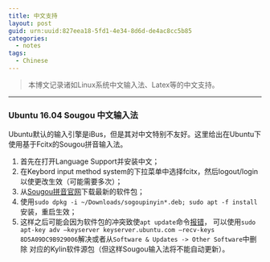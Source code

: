 ```yaml
---
title: 中文支持
layout: post
guid: urn:uuid:827eea18-5fd1-4e34-8d6d-de4ac8cc5b85
categories:
  - notes
tags:
  - Chinese
---
```



> 本博文记录诸如Linux系统中文输入法、Latex等的中文支持。


---

### Ubuntu 16.04 Sougou 中文输入法
Ubuntu默认的输入引擎是iBus，但是其对中文特别不友好。这里给出在Ubuntu下使用基于Fcitx的Sougou拼音输入法。

1. 首先在打开Language Support并安装中文；
2. 在Keybord input method system的下拉菜单中选择fcitx，然后logout/login以使更改生效（可能需要多次）；
3. 从[Sougou拼音官网](http://pinyin.sogou.com/linux/?r=pinyin)下载最新的软件包；
4. 使用`sudo dpkg -i ~/Downloads/sogoupinyin*.deb; sudo apt -f install`安装，重启生效；
5. 这样之后可能会因为软件包的冲突致使`apt update`命令[报错](http://ubuntuhandbook.org/index.php/2016/07/2-best-chinese-pinyin-im-ubuntu-16-04/)，
可以使用`sudo apt-key adv –keyserver keyserver.ubuntu.com –recv-keys 8D5A09DC9B929006`解决或者从`Software & Updates -> Other Software`中删除
对应的Kylin软件源包（但这样Sougou输入法将不能自动更新）。

